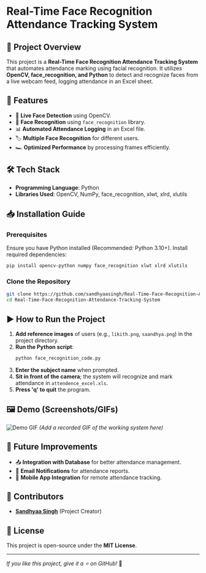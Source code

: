 # Real-Time Face Recognition Attendance Tracking System

## 📌 Project Overview
This project is a **Real-Time Face Recognition Attendance Tracking System** that automates attendance marking using facial recognition. It utilizes **OpenCV, face_recognition, and Python** to detect and recognize faces from a live webcam feed, logging attendance in an Excel sheet.

## 🚀 Features
- 🎥 **Live Face Detection** using OpenCV.
- 🧠 **Face Recognition** using `face_recognition` library.
- 📊 **Automated Attendance Logging** in an Excel file.
- 🏷️ **Multiple Face Recognition** for different users.
- 🏎️ **Optimized Performance** by processing frames efficiently.

## 🛠️ Tech Stack
- **Programming Language**: Python
- **Libraries Used**: OpenCV, NumPy, face_recognition, xlwt, xlrd, xlutils

## 📥 Installation Guide
### Prerequisites
Ensure you have Python installed (Recommended: Python 3.10+). Install required dependencies:
```sh
pip install opencv-python numpy face_recognition xlwt xlrd xlutils
```

### Clone the Repository
```sh
git clone https://github.com/sandhyaasingh/Real-Time-Face-Recognition-Attendance-Tracking-System.git
cd Real-Time-Face-Recognition-Attendance-Tracking-System
```

## ▶️ How to Run the Project
1. **Add reference images** of users (e.g., `likith.png`, `saandhya.png`) in the project directory.
2. **Run the Python script**:
   ```sh
   python face_recognition_code.py
   ```
3. **Enter the subject name** when prompted.
4. **Sit in front of the camera**; the system will recognize and mark attendance in `attendence_excel.xls`.
5. **Press 'q' to quit** the program.

## 🖼️ Demo (Screenshots/GIFs)
![Demo GIF](demo.gif) *(Add a recorded GIF of the working system here)*

## 🔧 Future Improvements
- 📤 **Integration with Database** for better attendance management.
- 📧 **Email Notifications** for attendance reports.
- 📱 **Mobile App Integration** for remote attendance tracking.

## 🤝 Contributors
- **[Sandhyaa Singh](https://github.com/sandhyaasingh)** (Project Creator)

## 📜 License
This project is open-source under the **MIT License**.

---
*If you like this project, give it a ⭐ on GitHub!* 🚀
```
